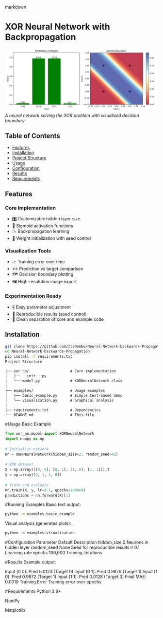 markdown
# XOR Neural Network with Backpropagation

![XOR Decision Boundary](Neural-Network-backwards-Propagation-main/xor_results.png)  
*A neural network solving the XOR problem with visualized decision boundary*

## Table of Contents
- [Features](#features)
- [Installation](#installation)
- [Project Structure](#project-structure)
- [Usage](#usage)
- [Configuration](#configuration)
- [Results](#results)
- [Requirements](#requirements)

## Features

### Core Implementation
- 🎛️ Customizable hidden layer size
- 🔮 Sigmoid activation functions
- 📉 Backpropagation learning
- 🎲 Weight initialization with seed control

### Visualization Tools
- 📈 Training error over time
- ↔️ Prediction vs target comparison
- 🗺️ Decision boundary plotting
- 🖼️ High-resolution image export

### Experimentation Ready
- 🎚️ Easy parameter adjustment
- 🔁 Reproducible results (seed control)
- 🧹 Clean separation of core and example code

## Installation

```bash
git clone https://github.com/ItsDembo/Neural-Network-backwards-Propagation.git
cd Neural-Network-backwards-Propagation
pip install -r requirements.txt
Project Structure
```
```
├── xor_nn/                   # Core implementation
│   ├── __init__.py
│   └── model.py              # XORNeuralNetwork class
│
├── examples/                 # Usage examples
│   ├── basic_example.py      # Simple text-based demo
│   └── visualization.py      # Graphical analysis
│
├── requirements.txt          # Dependencies
└── README.md                 # This file
```
#Usage
Basic Example
```python
from xor_nn.model import XORNeuralNetwork
import numpy as np

# Initialize network
nn = XORNeuralNetwork(hidden_size=2, random_seed=42)

# XOR dataset
X = np.array([[0, 0], [0, 1], [1, 0], [1, 1]]).T
y = np.array([0, 1, 1, 0])

# Train and evaluate
nn.train(X, y, lr=0.1, epochs=100000)
predictions = nn.forward(X)[1]
```
#Running Examples
Basic text output:

```bash
python -m examples.basic_example
```
Visual analysis (generates plots):

```bash
python -m examples.visualization
```
#Configuration
Parameter	Default	Description
hidden_size	2	Neurons in hidden layer
random_seed	None	Seed for reproducible results
lr	0.1	Learning rate
epochs	100,000	Training iterations

#Results
Example output:

Input [0 0]: Pred 0.0123 (Target 0)
Input [0 1]: Pred 0.9876 (Target 1)
Input [1 0]: Pred 0.9872 (Target 1)
Input [1 1]: Pred 0.0128 (Target 0)
Final MAE: 0.0010
Training Error
Training error over epochs

#Requirements
Python 3.8+

NumPy

Matplotlib
